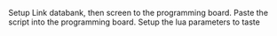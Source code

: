 Setup Link databank, then screen to the programming board. Paste the script into the programming board. Setup the lua parameters to taste 
